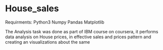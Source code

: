 # House_sales

Requirments:
Python3
Numpy
Pandas
Matplotlib


The Analysis task was done as part of IBM course on coursera, it performs data analysis on House prices,
in effective sales and prices pattern and creating an visualizations about the same
